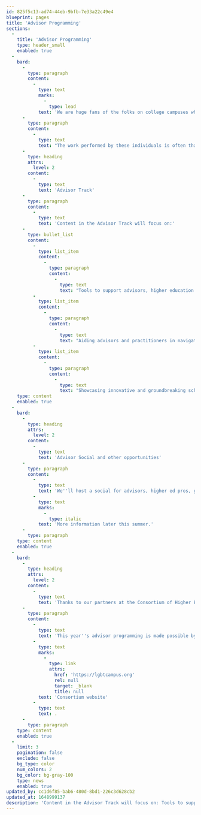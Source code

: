 ```yaml
---
id: 825f5c13-ad74-44eb-9bfb-7e33a22c49e4
blueprint: pages
title: 'Advisor Programming'
sections:
  -
    title: 'Advisor Programming'
    type: header_small
    enabled: true
  -
    bard:
      -
        type: paragraph
        content:
          -
            type: text
            marks:
              -
                type: lead
            text: 'We are huge fans of the folks on college campuses who dedicate themselves to supporting queer and trans college students as advisors, student support service staff or by way of “other duties as assigned.” '
      -
        type: paragraph
        content:
          -
            type: text
            text: "The work performed by these individuals is often thankless or beyond their job description but plays a huge part in creating affirming spaces and experiences for queer and trans college students. We want to recognize this work and hold space for these roles who often attend the conference with their student groups.\_\_"
      -
        type: heading
        attrs:
          level: 2
        content:
          -
            type: text
            text: 'Advisor Track'
      -
        type: paragraph
        content:
          -
            type: text
            text: 'Content in the Advisor Track will focus on:'
      -
        type: bullet_list
        content:
          -
            type: list_item
            content:
              -
                type: paragraph
                content:
                  -
                    type: text
                    text: "Tools to support advisors, higher education practitioners and other roles that support college students carry out their vital work\_"
          -
            type: list_item
            content:
              -
                type: paragraph
                content:
                  -
                    type: text
                    text: "Aiding advisors and practitioners in navigating complex campus environments and overcoming workplace barriers, burnout and other hardships of their positions\_"
          -
            type: list_item
            content:
              -
                type: paragraph
                content:
                  -
                    type: text
                    text: "Showcasing innovative and groundbreaking scholarship, research, programming and other initiatives that contribute to a culture of higher education in which sexuality and gender diversity is celebrated\_"
    type: content
    enabled: true
  -
    bard:
      -
        type: heading
        attrs:
          level: 2
        content:
          -
            type: text
            text: 'Advisor Social and other opportunities'
      -
        type: paragraph
        content:
          -
            type: text
            text: 'We''ll host a social for advisors, higher ed pros, graduate students, and others who work with, in, and on behalf of students and institutions. '
          -
            type: text
            marks:
              -
                type: italic
            text: 'More information later this summer.'
      -
        type: paragraph
    type: content
    enabled: true
  -
    bard:
      -
        type: heading
        attrs:
          level: 2
        content:
          -
            type: text
            text: 'Thanks to our partners at the Consortium of Higher Education LGBT Resource Professionals'
      -
        type: paragraph
        content:
          -
            type: text
            text: 'This year''s advisor programming is made possible by the integral relationship between MBLGTACC and the Consortium of Higher Education LGBT Resource Professionals. The Consortium is an organization that envisions higher education environments where LGBTQ people, inclusive of all our intersecting identities, are fully liberated. For more information, visit the '
          -
            type: text
            marks:
              -
                type: link
                attrs:
                  href: 'https://lgbtcampus.org'
                  rel: null
                  target: _blank
                  title: null
            text: 'Consortium website'
          -
            type: text
            text: .
      -
        type: paragraph
    type: content
    enabled: true
  -
    limit: 3
    pagination: false
    exclude: false
    bg_type: color
    num_colors: 2
    bg_color: bg-gray-100
    type: news
    enabled: true
updated_by: cc1d6f85-bab6-480d-8bd1-226c3d628cb2
updated_at: 1648999137
description: 'Content in the Advisor Track will focus on: Tools to support advisors, higher education practitioners and other roles that support college students carry out their vital work; Aiding advisors and practitioners in navigating complex campus environments and overcoming workplace barriers, burnout and other hardships of their positions; and Showcasing innovative and groundbreaking scholarship, research, programming and other initiatives that contribute to a culture of higher education in which sexuality and gender diversity is celebrated.'
---
```

